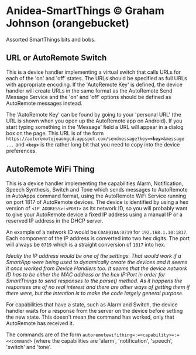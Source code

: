 # Anidea-SmartThings &copy; Graham Johnson (orangebucket)
Assorted SmartThings bits and bobs.

## URL or AutoRemote Switch
This is a device handler implementing a virtual switch that calls URLs for each of the 'on' and 'off' states. The URLs should be specified as full URLs with appropriate encoding. If the 'AutoRemote Key' is defined, the device handler will create URLs in the same format as the AutoRemote Send Message Service and the 'on' and 'off' options should be defined as AutoRemote messages instead.

The 'AutoRemote Key' can be found by going to your 'personal URL' (the URL is shown when you open up the AutoRemote app on Android). If you start typing something in the 'Message' field a URL will appear in a dialog box on the page. This URL is of the form <code>https:<i></i>//autoremotejoaomgcd.appspot.com/sendmessage?key=**&lt;key&gt;**&message ...</code> and <code>**&lt;key&gt;**</code> is the rather long bit that you need to copy into the device preferences.

## AutoRemote WiFi Thing
This is a device handler implementing the capabilities Alarm, Notification, Speech Synthesis, Switch and Tone which sends messages to AutoRemote in AutoApps command format, using the AutoRemote WiFi Service running on port 1817 of AutoRemote devices. The device is identified by using a hex version of <code>&lt;IP ADDRESS&gt;:&lt;PORT&gt;</code> as its network ID, so you will probably want to give your AutoRemote device a fixed IP address using a manual IP or a reserved IP address in the DHCP server.
  
An example of a network ID would be <code>C0A8010A:0719</code> for <code>192.168.1.10:1817</code>. Each component of the IP address is converted into two hex digits. The port will always be <code>0719</code> which is a straight conversion of <code>1817</code> into hex.

*Ideally the IP address would be one of the settings. That would work if a SmartApp were being used to dynamically create the devices and it seems it once worked from Device Handlers too. It seems that the device network ID has to be either the MAC address or the hex IP:Port in order for SmartThings to send responses to the parse() method. As it happens the responses are of no real interest and there are other ways of getting them if there were, but the intention is to make the code largely general purpose.*

For capabilities that have a state, such as Alarm and Switch, the device handler waits for a response from the server on the device before setting the new state. This doesn't mean the command has worked, only that AutoRemote has received it.

The commands are of the form <code>autoremotewifithing=:=&lt;capability&gt;=:=<&lt;command&gt;</code> (where the capabilities are 'alarm', 'notification', 'speech', 'switch' and 'tone'.
